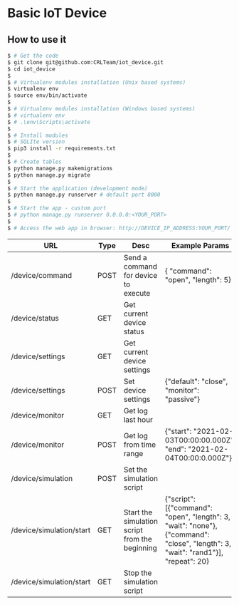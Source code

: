 # Basic IoT Device

## How to use it

```bash
$ # Get the code
$ git clone git@github.com:CRLTeam/iot_device.git
$ cd iot_device
$
$ # Virtualenv modules installation (Unix based systems)
$ virtualenv env
$ source env/bin/activate
$
$ # Virtualenv modules installation (Windows based systems)
$ # virtualenv env
$ # .\env\Scripts\activate
$ 
$ # Install modules
$ # SQLIte version
$ pip3 install -r requirements.txt
$
$ # Create tables
$ python manage.py makemigrations
$ python manage.py migrate
$
$ # Start the application (development mode)
$ python manage.py runserver # default port 8000
$
$ # Start the app - custom port
$ # python manage.py runserver 0.0.0.0:<YOUR_PORT>
$
$ # Access the web app in browser: http://DEVICE_IP_ADDRESS:YOUR_PORT/
```
| URL                      | Type | Desc                                           | Example Params                                               | 
| ------------------------ | ---- | ---------------------------------------------- | ------------------------------------------------------------ | 
| /device/command          | POST | Send a command for device to execute           | { "command": "open", "length": 5}                            | 
| /device/status           | GET  | Get current device status                      |                                                              | 
| /device/settings         | GET  | Get current device settings                    |                                                              | 
| /device/settings         | POST | Set device settings                            | {"default": "close", "monitor": "passive"}                   | 
| /device/monitor          | GET  | Get log last hour                              |                                                              | 
| /device/monitor          | POST | Get log from time range                        | {"start": "2021-02-03T00:00:00.000Z", "end": "2021-02-04T00:00:0.000Z"} |
| /device/simulation       | POST | Set the simulation script                      |                                                              | 
| /device/simulation/start | GET  | Start the simulation script from the beginning | {"script": [{"command": "open", "length": 3, "wait": "none"}, {"command": "close", "length": 3, "wait": "rand1"}], "repeat": 20} | 
| /device/simulation/start | GET  | Stop the simulation script                     |                                                              |

​		
